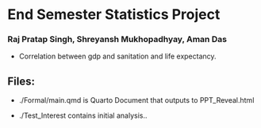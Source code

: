 # End Semester Statistics Project

### Raj Pratap Singh, Shreyansh Mukhopadhyay, Aman Das

- Correlation between gdp and sanitation and life expectancy.

## Files: 

- ./Formal/main.qmd is Quarto Document that outputs to PPT_Reveal.html

- ./Test_Interest contains initial analysis..
